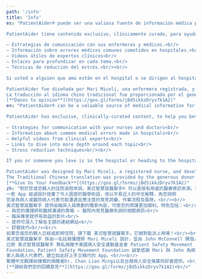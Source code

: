 ```yaml
---
path: '/info'
title: 'Info'
es: "PatientAider® puede ser una valiosa fuente de información médica para usted o la estadía en el hospital de su ser querido. La aplicación está diseñada para eliminar la confusa jerga médica para brindarle explicaciones simples en inglés de los términos comunes, los protocolos y los riesgos que puede encontrar y que debe vigilar como paciente o defensor en el hospital.<br/><br/>

PatientAider tiene contenido exclusivo, clínicamente curado, para ayudarlo a navegar mejor su atención. Las características incluyen:<br/><br/>

– Estrategias de comunicación con sus enfermeras y médicos.<br/>
– Información sobre errores médicos comunes cometidos en hospitales.<br/>
– Videos útiles de expertos clínicos<br/>
– Enlaces para profundizar en cada tema.<br/>
– Técnicas de reducción del estrés.<br/><br/>

Si usted o alguien que ama están en el hospital o se dirigen al hospital pronto, descargue PatientAider. ¡Sin duda será útil!<br/><br/>

PatientAider fue diseñada por Mari Miceli, una enfermera registrada, y desarrollada por John McConnell. Mari amablemente donó PatientAider a la Fundación para el Movimiento de Seguridad del Paciente. La Fundación para el Movimiento para la Seguridad del Paciente desea agradecer a Mari y John por crear una aplicación bella y simple para los pacientes, sus familias y defensores.<br/><br/>
La traducción al idioma chino tradicional fue proporcionada por el generoso donante Dr. Chan Liao Mingi y el Club de Cultura de Seguridad del Paciente de Taiwan.<br/><br/>
[**Danos tu opinion**](https://goo.gl/forms/jBd5ikkzDryv7k1A2)"
en: "PatientAider® can be a valuable source of medical information for you or your loved one’s hospital stay. The app is designed to cut through confusing medical jargon to give you plain-English explanations of common terms, protocols and risks that you may encounter and should be watchful of as a patient or advocate in the hospital.<br/><br/>

PatientAider has exclusive, clinically-curated content, to help you better navigate your care. Features include:<br/><br/>

– Strategies for communication with your nurses and doctors<br/>
– Information about common medical errors made in hospitals<br/>
– Helpful videos from clinical experts<br/>
– Links to dive into more depth around each topic<br/>
– Stress reduction techniques<br/><br/>

If you or someone you love is in the hospital or heading to the hospital soon, download PatientAider. It will no doubt come in handy!<br/><br/>

PatientAider was designed by Mari Miceli, a registered nurse, and developed by John McConnell. Mari kindly donated PatientAider to the Patient Safety Movement Foundation. The Patient Safety Movement Foundation would like to thank Mari and John for creating a beautifully simple app for patients, their families, and advocates.<br/><br/>
The Traditional Chinese translation was provided by the generous donor Dr. Chan Liao Mingi and the Taiwan Patient Safety Culture Club.<br/><br/>
[**Give Us Your Feedback**](https://goo.gl/forms/jBd5ikkzDryv7k1A2)"
zh: "對於您或您親人的住院過程來說，美式智慧就醫幫手® 可以是很有用處的醫療資訊來源。這
一款 App 經過設計捨棄了令人困惑的醫學術語，改以平易近人的中文解釋，為您說明
您身為病人或醫院病人代表可能遭遇且應注意的常見詞彙、作業流程及風險。<br/><br/>
美式智慧就醫幫手 提供由臨床人員策劃的獨家內容，可使您的照護更加順利。特色包括：<br/><br/>
– 與您的護理師和醫師溝通的策略 – 醫院內常見醫療失誤的相關資訊<br/>
– 臨床專家提供有助益的影片<br/>
– 提供可深入了解各主題的連結網站<br/>
– 舒壓技巧<br/><br/>
如果您或您的親人已經或即將住院，請下載 美式智慧就醫幫手。它絕對能派上用場！<br/><br/>
美式智慧就醫幫手 係由一名註冊護理師 Mari Miceli 設計，並由 John McConnell 開發。Mari 
已將 美式智慧就醫幫手 無私捐贈予美國病人安全運動基金會 Patient Safety Movement 
Foundation。Patient Safety Movement Foundation 誠摯感謝 Mari 與 John 為病人、其
家人與病人代表們，建立如此好上手又精巧的 App。<br/><br/>
繁體中文翻譯由慷慨的捐贈者Dr. Chan Liao Mingi以及台灣病人安全推廣同好會提供。<br/><br/>
[**請給我們您的回饋意見**](https://goo.gl/forms/jBd5ikkzDryv7k1A2)<br/>"
---
```

